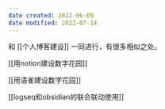 ```yaml
---
date created: 2022-06-09
date modified: 2022-07-14
---
```


和 [[个人博客建设]] 一同进行，有很多相似之处。

[[用notion建设数字花园]]

[[用语雀建设数字花园]]

[[logseq和obsidian的联合联动使用]]
